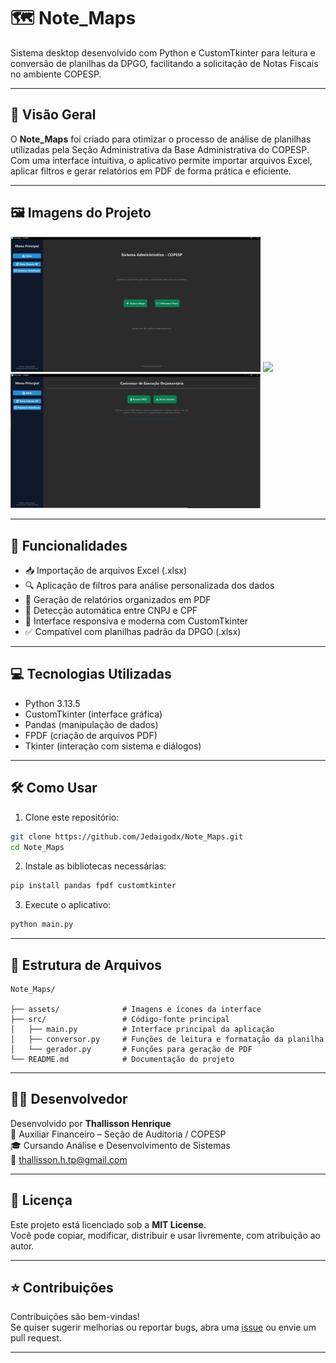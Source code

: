 # 🗺️ Note_Maps

Sistema desktop desenvolvido com Python e CustomTkinter para leitura e conversão de planilhas da DPGO, facilitando a solicitação de Notas Fiscais no ambiente COPESP.

---

## 📌 Visão Geral

O **Note_Maps** foi criado para otimizar o processo de análise de planilhas utilizadas pela Seção Administrativa da Base Administrativa do COPESP.  
Com uma interface intuitiva, o aplicativo permite importar arquivos Excel, aplicar filtros e gerar relatórios em PDF de forma prática e eficiente.

---

## 🖼️ Imagens do Projeto

<p float="left">
  <img src="assets/tela_inicial.png" width="400"/>
  <img src="assets/Relatório_detalhado.png" width="400"/>
  <img src="assets/Conversor_de_execução_orçamentária.png" width="400"/>
</p>

---

## 🚀 Funcionalidades

- 📥 Importação de arquivos Excel (.xlsx)
- 🔍 Aplicação de filtros para análise personalizada dos dados
- 🧾 Geração de relatórios organizados em PDF
- 🤖 Detecção automática entre CNPJ e CPF
- 🎨 Interface responsiva e moderna com CustomTkinter
- ✅ Compatível com planilhas padrão da DPGO (.xlsx)

---

## 💻 Tecnologias Utilizadas

- Python 3.13.5  
- CustomTkinter (interface gráfica)
- Pandas (manipulação de dados)
- FPDF (criação de arquivos PDF)
- Tkinter (interação com sistema e diálogos)

---

## 🛠️ Como Usar

1. Clone este repositório:

```bash
git clone https://github.com/Jedaigodx/Note_Maps.git
cd Note_Maps
```

2. Instale as bibliotecas necessárias:

```bash
pip install pandas fpdf customtkinter
```

3. Execute o aplicativo:

```bash
python main.py
```

---

## 📂 Estrutura de Arquivos

```
Note_Maps/

├── assets/              # Imagens e ícones da interface
├── src/                 # Código-fonte principal
│   ├── main.py          # Interface principal da aplicação
│   ├── conversor.py     # Funções de leitura e formatação da planilha
│   └── gerador.py       # Funções para geração de PDF
└── README.md            # Documentação do projeto
```

---

## 👨‍💻 Desenvolvedor

Desenvolvido por **Thallisson Henrique**  
📍 Auxiliar Financeiro – Seção de Auditoria / COPESP  
🎓 Cursando Análise e Desenvolvimento de Sistemas  
📧 thallisson.h.tp@gmail.com 

---

## 📃 Licença

Este projeto está licenciado sob a **MIT License**.  
Você pode copiar, modificar, distribuir e usar livremente, com atribuição ao autor.

---

## ⭐ Contribuições

Contribuições são bem-vindas!  
Se quiser sugerir melhorias ou reportar bugs, abra uma [issue](https://github.com/Jedaigodx/Note_Maps/issues) ou envie um pull request.

---